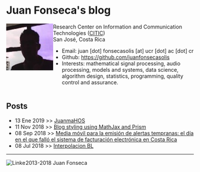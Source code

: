 # Juan Fonseca's blog
<div class="row" style='content: "";display: table;clear: both;width=100%'>
<div class="column" style='float: left;width: 25%;'>
<img src='blog/img/yop.jpeg'>
</div>
<div class="column" style='float: left;width: 75%;'>
Research Center on Information and Communication Technologies (<a href='http://www.citic.ucr.ac.cr/'>CITIC</a>)<br> 
San José, Costa Rica
<ul>
<li>Email:&#9;juan [dot] fonsecasolis [at] ucr [dot] ac [dot] cr</li>
<li>Github:&#9;<a href='https://github.com/juanfonsecasolis'>https://github.com/juanfonsecasolis</a></li>
<li>Interests:&#9;mathematical signal processing, audio processing, models and systems, data science, algorithm design, statistics, programming, quality control and assurance.</li>
</ul>
</div>
</div>

## Posts
* 13 Ene 2019 >> [JuanmaHOS](blog/JFonseca.styling.html)
* 11 Nov 2018 >> [Blog styling using MathJax and Prism](blog/JFonseca.styling.html)
* 08 Sep 2018 >> [Media móvil para la emisión de alertas tempranas: el día en el que falló el sistema de facturación electrónica en Costa Rica](blog/JFonseca.suavizadoTraficoServidorWeb.html)
* 08 Jul 2018 >> [Interpolacion BL](blog/JFonseca.interpolacionBL.html)

---
 2013-2018 Juan Fonseca <a href="https://cr.linkedin.com/in/juan-m-fonseca-solis" style="border: medium none;"><img style="float: left;width: 52px;height: 19px" src="https://upload.wikimedia.org/wikipedia/commons/0/01/LinkedIn_Logo.svg" alt="LinkedIn Profile">
